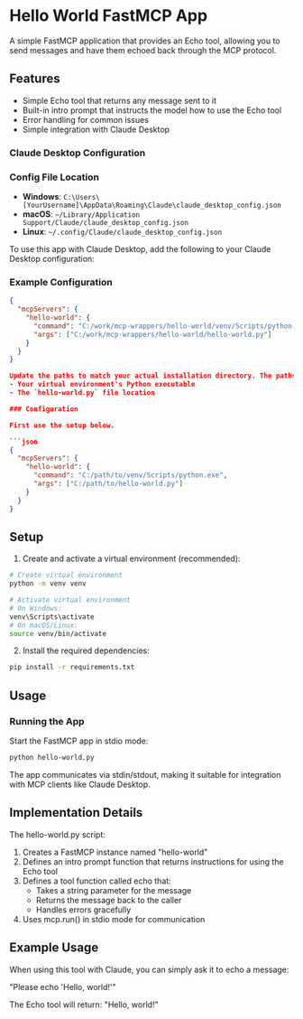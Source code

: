 # Hello World FastMCP App

A simple FastMCP application that provides an Echo tool, allowing you to send messages and have them echoed back through the MCP protocol.

## Features

- Simple Echo tool that returns any message sent to it
- Built-in intro prompt that instructs the model how to use the Echo tool
- Error handling for common issues
- Simple integration with Claude Desktop

### Claude Desktop Configuration

### Config File Location
- **Windows**: `C:\Users\[YourUsername]\AppData\Roaming\Claude\claude_desktop_config.json`
- **macOS**: `~/Library/Application Support/Claude/claude_desktop_config.json`
- **Linux**: `~/.config/Claude/claude_desktop_config.json`

To use this app with Claude Desktop, add the following to your Claude Desktop configuration:

### Example Configuration
```json
{
  "mcpServers": {
    "hello-world": {
      "command": "C:/work/mcp-wrappers/hello-world/venv/Scripts/python.exe",
      "args": ["C:/work/mcp-wrappers/hello-world/hello-world.py"]
    }
  }
}

Update the paths to match your actual installation directory. The paths should point to:
- Your virtual environment's Python executable
- The `hello-world.py` file location

### Configuration

First use the setup below.

```json
{
  "mcpServers": {
    "hello-world": {
      "command": "C:/path/to/venv/Scripts/python.exe",
      "args": ["C:/path/to/hello-world.py"]
    }
  }
}
```

## Setup

1. Create and activate a virtual environment (recommended):
```bash
# Create virtual environment
python -m venv venv

# Activate virtual environment
# On Windows:
venv\Scripts\activate
# On macOS/Linux:
source venv/bin/activate
```

2. Install the required dependencies:
```bash
pip install -r requirements.txt
```

## Usage

### Running the App

Start the FastMCP app in stdio mode:

```bash
python hello-world.py
```

The app communicates via stdin/stdout, making it suitable for integration with MCP clients like Claude Desktop.

## Implementation Details

The hello-world.py script:
1. Creates a FastMCP instance named "hello-world"
2. Defines an intro prompt function that returns instructions for using the Echo tool
3. Defines a tool function called echo that:
   - Takes a string parameter for the message
   - Returns the message back to the caller
   - Handles errors gracefully
4. Uses mcp.run() in stdio mode for communication

## Example Usage

When using this tool with Claude, you can simply ask it to echo a message:

"Please echo 'Hello, world!'"

The Echo tool will return: "Hello, world!"
